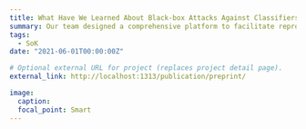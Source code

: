 ```yaml
---
title: What Have We Learned About Black-box Attacks Against Classifiers?
summary: Our team designed a comprehensive platform to facilitate reproducing existing black-box attacks against image and malware classifiers and proposed a general taxonomy of attacks based on the applicable scenarios in practice.
tags:
  - SoK
date: "2021-06-01T00:00:00Z"

# Optional external URL for project (replaces project detail page).
external_link: http://localhost:1313/publication/preprint/

image:
  caption: 
  focal_point: Smart
---
```


